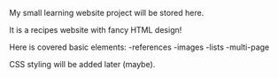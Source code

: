 My small learning website project will be stored here. 

It is a recipes website with fancy HTML design!

Here is covered basic elements:
-references
-images
-lists
-multi-page

CSS styling will be added later (maybe).